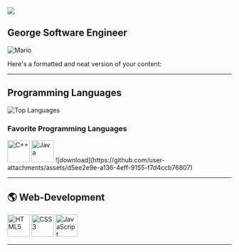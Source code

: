 ![](https://komarev.com/ghpvc/?username=GeorgeFiji&color=green)



## George Software Engineer
![Mario](https://github.com/user-attachments/assets/420e02e9-710d-4147-8b0b-c7eb86a7039a)

Here's a formatted and neat version of your content:

---

## Programming Languages  
![Top Languages](https://github-readme-stats.vercel.app/api/top-langs/?username=GeorgeFiji&layout=compact&theme=radical&hide=swift,csharp)  

### Favorite Programming Languages  
<p align="left">  
  <img src="https://raw.githubusercontent.com/bablubambal/All_logo_and_pictures/1ac69ce5fbc389725f16f989fa53c62d6e1b4883/programming%20languages/c%2B%2B.svg" alt="C++" height="50" width="50" />  
  <img src="https://raw.githubusercontent.com/bablubambal/All_logo_and_pictures/1ac69ce5fbc389725f16f989fa53c62d6e1b4883/programming%20languages/java.svg" alt="Java" height="50" width="50" />  
![download](https://github.com/user-attachments/assets/d5ee2e9e-a136-4eff-9155-f7d4ccb76807)




</p>  

---

## 🌎 Web-Development
<p align="left">  
  <img src="https://raw.githubusercontent.com/bablubambal/All_logo_and_pictures/1ac69ce5fbc389725f16f989fa53c62d6e1b4883/social%20icons/html5.svg" alt="HTML5" height="50" width="50" />  
  <img src="https://raw.githubusercontent.com/bablubambal/All_logo_and_pictures/1ac69ce5fbc389725f16f989fa53c62d6e1b4883/social%20icons/css3.svg" alt="CSS3" height="50" width="50" />  
  <img src="https://raw.githubusercontent.com/bablubambal/All_logo_and_pictures/1ac69ce5fbc389725f16f989fa53c62d6e1b4883/social%20icons/javascript.svg" alt="JavaScript" height="50" width="50" />  
</p>  

---



